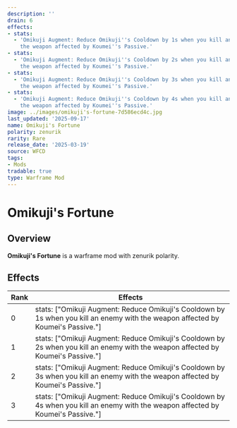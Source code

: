 ```yaml
---
description: ''
drain: 6
effects:
- stats:
  - 'Omikuji Augment: Reduce Omikuji''s Cooldown by 1s when you kill an enemy with
    the weapon affected by Koumei''s Passive.'
- stats:
  - 'Omikuji Augment: Reduce Omikuji''s Cooldown by 2s when you kill an enemy with
    the weapon affected by Koumei''s Passive.'
- stats:
  - 'Omikuji Augment: Reduce Omikuji''s Cooldown by 3s when you kill an enemy with
    the weapon affected by Koumei''s Passive.'
- stats:
  - 'Omikuji Augment: Reduce Omikuji''s Cooldown by 4s when you kill an enemy with
    the weapon affected by Koumei''s Passive.'
image: ../images/omikuji's-fortune-7d586ecd4c.jpg
last_updated: '2025-09-17'
name: Omikuji's Fortune
polarity: zenurik
rarity: Rare
release_date: '2025-03-19'
source: WFCD
tags:
- Mods
tradable: true
type: Warframe Mod
---
```


# Omikuji's Fortune

## Overview

**Omikuji's Fortune** is a warframe mod with zenurik polarity.

## Effects

| Rank | Effects |
|------|----------|
| 0 | stats: ["Omikuji Augment: Reduce Omikuji's Cooldown by 1s when you kill an enemy with the weapon affected by Koumei's Passive."] |
| 1 | stats: ["Omikuji Augment: Reduce Omikuji's Cooldown by 2s when you kill an enemy with the weapon affected by Koumei's Passive."] |
| 2 | stats: ["Omikuji Augment: Reduce Omikuji's Cooldown by 3s when you kill an enemy with the weapon affected by Koumei's Passive."] |
| 3 | stats: ["Omikuji Augment: Reduce Omikuji's Cooldown by 4s when you kill an enemy with the weapon affected by Koumei's Passive."] |

